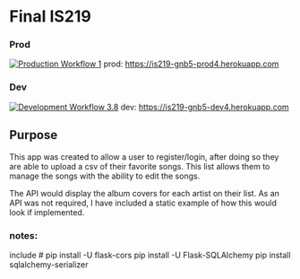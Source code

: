 # Final IS219

### Prod
[![Production Workflow 1](https://github.com/GraceBurke-88/final_is219/actions/workflows/prod.yml/badge.svg)](https://github.com/GraceBurke-88/final_is219/actions/workflows/prod.yml)
prod: https://is219-gnb5-prod4.herokuapp.com

### Dev
[![Development Workflow 3.8](https://github.com/GraceBurke-88/final_is219/actions/workflows/dev.yml/badge.svg)](https://github.com/GraceBurke-88/final_is219/actions/workflows/dev.yml)
dev: https://is219-gnb5-dev4.herokuapp.com


## Purpose
This app was created to allow a user to register/login, after doing so they are able to upload a csv of their favorite songs. This list allows them to manage the songs with the ability to edit the songs. 

The API would display the album covers for each artist on their list. As an API was not required, I have included a static example of how this would look if implemented.



### notes:
include # pip install -U flask-cors
pip install -U Flask-SQLAlchemy
pip install sqlalchemy-serializer





